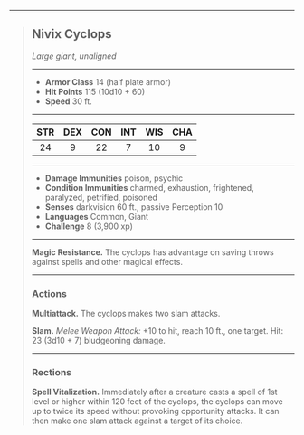 ***
> ## Nivix Cyclops
> *Large giant, unaligned*
> 
> ***
> 
> - **Armor Class** 14 (half plate armor)
> - **Hit Points** 115 (10d10 + 60)
> - **Speed** 30 ft.
> 
> ***
> 
> |STR|DEX|CON|INT|WIS|CHA|
> |:---:|:---:|:---:|:---:|:---:|:---:|
> |24|9|22|7|10|9|
> 
> ***
> 
> - **Damage Immunities** poison, psychic
> - **Condition Immunities** charmed, exhaustion, frightened, paralyzed, petrified, poisoned
> - **Senses** darkvision 60 ft., passive Perception 10
> - **Languages** Common, Giant
> - **Challenge** 8 (3,900 xp)
> 
> ***
> 
> **Magic Resistance.** The cyclops has advantage on saving throws against spells and other magical effects.
> 
> ***
> 
> ### Actions
> **Multiattack.** The cyclops makes two slam attacks.
> 
> **Slam.** *Melee Weapon Attack:* +10 to hit, reach 10 ft., one target. Hit: 23 (3d10 + 7) bludgeoning damage.
> 
> ***
> 
> ### Rections
> **Spell Vitalization.** Immediately after a creature casts a spell of 1st level or higher within 120 feet of the cyclops, the cyclops can move up to twice its speed without provoking opportunity attacks. It can then make one slam attack against a target of its choice.